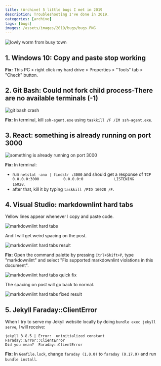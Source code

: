 ```yaml
---
title: (Archive) 5 little bugs I met in 2019
description: Troubleshooting I've done in 2019.
categories: [archive]
tags: [bugs]
images: /assets/images/2019/bugs/bugs.PNG
---
```


![lowly worm from busy town]({{page.images}})

## 1. Windows 10: Copy and paste stop working

**Fix:** This PC > right click my hard drive > Properties > "Tools" tab > "Check" button.

## 2. Git Bash: Could not fork child process-There are no available terminals (-1)

![git bash crash]({{site.baseurl}}/assets/images/2019/bugs/gitBashCrash.png)

**Fix:** In terminal, kill `ssh-agent.exe` using `taskkill /F /IM ssh-agent.exe`.

## 3. React: something is already running on port 3000

![something is already running on port 3000]({{site.baseurl}}/assets/images/2019/bugs/port3000.PNG)

**Fix:** In terminal:

- run `netstat -ano | findstr :3000` and should get a response of `TCP    0.0.0.0:3000           0.0.0.0:0              LISTENING       16028`.
- after that, kill it by typing `taskkill /PID 16028 /F`.

## 4. Visual Studio: markdownlint hard tabs

Yellow lines appear whenever I copy and paste code.

![markdownlint hard tabs]({{site.baseurl}}/assets/images/2019/bugs/markdownlint.PNG)

And I will get weird spacing on the post.

![markdownlint hard tabs result]({{site.baseurl}}/assets/images/2019/bugs/markdownlint_before.PNG)

**Fix:** Open the command palette by pressing `Ctrl+Shift+P`, type "markdownlint" and select "Fix supported markdownlint violations in this document".

![markdownlint hard tabs quick fix]({{site.baseurl}}/assets/images/2019/bugs/markdownlint_fastSolution.gif)

The spacing on post will go back to normal.

![markdownlint hard tabs fixed result]({{site.baseurl}}/assets/images/2019/bugs/markdownlint_after.PNG)

## 5. Jekyll Faraday::ClientError

When I try to serve my Jekyll website locally by doing `bundle exec jekyll serve`, I will receive:

```console
jekyll 3.8.5 | Error:  uninitialized constant Faraday::Error::ClientError
Did you mean?  Faraday::ClientError
```

**Fix:** In `Gemfile.lock`, change `faraday (1.0.0)` to `faraday (0.17.0)` and run `bundle install`.
